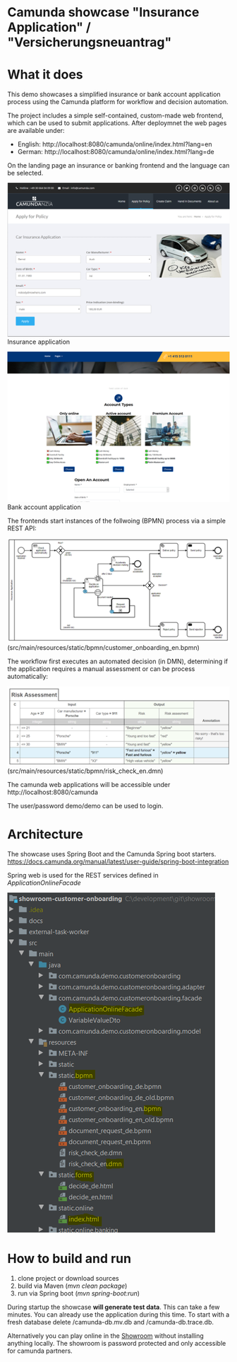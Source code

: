 # Camunda showcase "Insurance Application" / "Versicherungsneuantrag"

# What it does
This demo showcases a simplified insurance or bank account application process using the Camunda platform for workflow and decision automation.

The project includes a simple self-contained, custom-made web frontend, which can be used to submit applications.
After deploymnet the web pages are available under:

* English: http://localhost:8080/camunda/online/index.html?lang=en
* German: http://localhost:8080/camunda/online/index.html?lang=de

On the landing page an insurance or banking frontend and the language can be selected.

![Insurance homepage](docs/application.png)
Insurance application

![Banking homepage](docs/application_banking.png)
Bank account application

The frontends start instances of the follwoing (BPMN) process via a simple REST API:

![Workflow model](docs/workflow.png)
(src/main/resources/static/bpmn/customer_onboarding_en.bpmn)

The workflow first executes an automated decision (in DMN), determining if the application requires a manual assessment or can be process automatically:

![Decision model](docs/decision.png)
(src/main/resources/static/bpmn/risk_check_en.dmn)


The camunda web applications will be accessible under http://localhost:8080/camunda

The user/password demo/demo can be used to login.
 

# Architecture
The showcase uses Spring Boot and the Camunda Spring boot starters. 
https://docs.camunda.org/manual/latest/user-guide/spring-boot-integration

Spring web is used for the REST services defined in *ApplicationOnlineFacade*


![Insurance homepage](docs/projectLayout.png)


# How to build and run
1. clone project or download sources
2. build via Maven (*mvn clean package*)
3. run via Spring boot (*mvn spring-boot:run*) 

During startup the showcase **will generate test data**. This can take a few minutes.
You can already use the application during this time.
To start with a fresh database delete /camunda-db.mv.db and /camunda-db.trace.db.

Alternatively you can play online in the [Showroom](http://showroom.camunda.com/) without installing anything locally. The showroom is password protected and only accessible for camunda partners.


